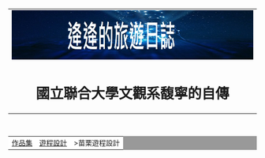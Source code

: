 <html>
<head><meta charset="UTF-8"></head>
<body>
<center>
<div id="head">
<table width="1000"border="0" cellpadding="0" cellspacing="0">
<tr>
       <td><img src="title.jpg"width="1000"height="100"></td>
</tr>
<tr>
       <td align="center"><h1>國立聯合大學文觀系馥寧的自傳</h1></td>
</tr>

</table>
</div>

<div id="nav1"><br>
<table width="1000"border="0"cellpadding="0"cellspacing="1"bgcolor="#999999">
<tr>
       <td bgcolor="#FFFFFF"><a href="index.htm">作品集</a>　<a href="index.htm">遊程設計</a>　>苗栗遊程設計</td>
</tr>

</body>
</html>
